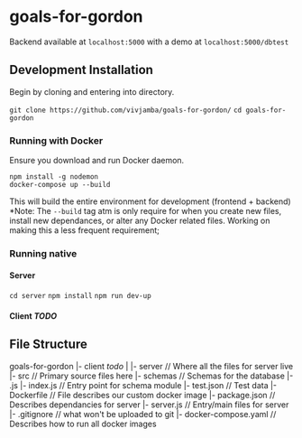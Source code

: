 # goals-for-gordon

Backend available at `localhost:5000` with a demo at `localhost:5000/dbtest`

## Development Installation

Begin by cloning and entering into directory.

`git clone https://github.com/vivjamba/goals-for-gordon/`
`cd goals-for-gordon`

### Running with Docker
Ensure you download and run Docker daemon. 
```
npm install -g nodemon
docker-compose up --build
```
This will build the entire environment for development (frontend + backend)
*Note: The `--build` tag atm is only require for when you create new files,
install new dependances, or alter any Docker related files. Working on making
this a less frequent requirement;

### Running native

#### Server
`cd server`
`npm install`
`npm run dev-up`

#### Client *TODO*

## File Structure

goals-for-gordon
|- client *todo*
    |
|- server               // Where all the files for server live
    |- src                  // Primary source files here
        |- schemas              // Schemas for the database
            |- <schemaHere>.js
        |- index.js         // Entry point for schema module
        |- test.json        // Test data
    |- Dockerfile       // File describes our custom docker image
    |- package.json     // Describes dependancies for server
    |- server.js        // Entry/main files for server
|- .gitignore           // what won't be uploaded to git
|- docker-compose.yaml  // Describes how to run all docker images
